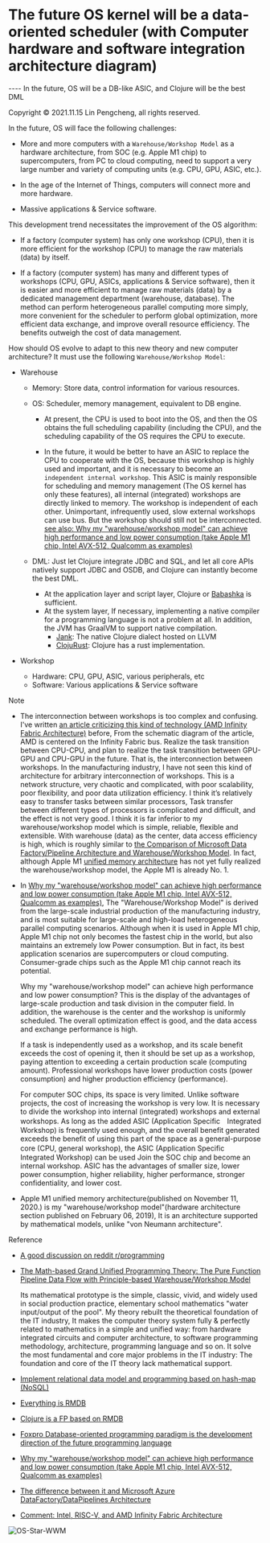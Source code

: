 # The future OS kernel will be a data-oriented scheduler (with Computer hardware and software integration architecture diagram)

---- In the future, OS will be a DB-like ASIC, and Clojure will be the best DML

Copyright © 2021.11.15 Lin Pengcheng, all rights reserved.

In the future, OS will face the following challenges:

- More and more computers with a `Warehouse/Workshop Model` as a hardware architecture, 
  from SOC (e.g. Apple M1 chip) to supercomputers, from PC to cloud computing, 
  need to support a very large number and variety of computing units (e.g. CPU, GPU, ASIC, etc.).

- In the age of the Internet of Things, computers will connect more and more hardware.

- Massive applications & Service software.

This development trend necessitates the improvement of the OS algorithm:

- If a factory (computer system) has only one workshop (CPU), 
  then it is more efficient for the workshop (CPU) to manage the raw materials (data) by itself.

- If a factory (computer system) has many and different types of workshops (CPU, GPU, ASICs, applications & Service software), 
  then it is easier and more efficient to manage raw materials (data) 
  by a dedicated management department (warehouse, database). 
  The method can perform heterogeneous parallel computing more simply, 
  more convenient for the scheduler to perform global optimization, 
  more efficient data exchange, and improve overall resource efficiency. 
  The benefits outweigh the cost of data management.
  
How should OS evolve to adapt to this new theory and new computer architecture? 
It must use the following `Warehouse/Workshop Model`:  

- Warehouse

  - Memory: Store data, control information for various resources.
  
  - OS: Scheduler, memory management, equivalent to DB engine.
  
    - At present, the CPU is used to boot into the OS, 
      and then the OS obtains the full scheduling capability (including the CPU), 
      and the scheduling capability of the OS requires the CPU to execute.

    - In the future, it would be better to have an ASIC to replace the CPU to cooperate with the OS, 
      because this workshop is highly used and important, 
      and it is necessary to become an `independent internal workshop`.
      This ASIC is mainly responsible for scheduling and memory management (The OS kernel has only these features), 
      all internal (integrated) workshops are directly linked to memory. The workshop is independent of each other.
      Unimportant, infrequently used, slow external workshops can use bus. But the workshop should still not be interconnected.
      [see also: Why my "warehouse/workshop model" can achieve high performance and low power consumption (take Apple M1 chip, Intel AVX-512, Qualcomm as examples)](./why_wwmodel_fast_en.md)

  - DML: Just let Clojure integrate JDBC and SQL, 
    and let all core APIs natively support JDBC and OSDB, 
    and Clojure can instantly become the best DML.
    - At the application layer and script layer, Clojure or [Babashka](https://github.com/babashka/babashka) is sufficient.
    - At the system layer, If necessary, implementing a native compiler for a programming language is not a problem at all. 
      In addition, the JVM has GraalVM to support native compilation.
      - [Jank](https://github.com/jank-lang/jank): The native Clojure dialect hosted on LLVM
      - [ClojuRust](https://github.com/clojurust/clojurust): Clojure has a rust implementation. 
    
- Workshop

  - Hardware: CPU, GPU, ASIC, various peripherals, etc
  - Software: Various applications & Service software

Note

- The interconnection between workshops is too complex and confusing. 
  I've written [an article criticizing this kind of technology  (AMD Infinity Fabric Architecture)](./Intel_RISC_V.md) before,
  From the schematic diagram of the article, AMD is centered on the Infinity Fabric bus. 
  Realize the task transition between CPU-CPU, and plan to realize the task transition between GPU-GPU 
  and CPU-GPU in the future. That is, the interconnection between workshops. In the manufacturing industry, 
  I have not seen this kind of architecture for arbitrary interconnection of workshops. 
  This is a network structure, very chaotic and complicated, with poor scalability, poor flexibility, 
  and poor data utilization efficiency. I think it’s relatively easy to transfer tasks between similar processors, 
  Task transfer between different types of processors is complicated and difficult, and the effect is not very good. 
  I think it is far inferior to my warehouse/workshop model which is simple, reliable, flexible and extensible. 
  With warehouse (data) as the center, data access efficiency is high, which is roughly similar to 
  [the Comparison of Microsoft Data Factory/Pipeline Architecture and Warehouse/Workshop Model](./diff_WWModel_AzureDataFactoryPipe.md). 
  In fact, although Apple M1 [unified memory architecture](https://www.macrumors.com/2020/11/30/m1-chip-speed-explanation-developer/) 
  has not yet fully realized the warehouse/workshop model, the Apple M1 is already No. 1.
      
- In [Why my "warehouse/workshop model" can achieve high performance and low power consumption (take Apple M1 chip, Intel AVX-512, Qualcomm as examples)](./why_wwmodel_fast_en.md), 
  The "Warehouse/Workshop Model" is derived from the large-scale industrial production of the manufacturing industry, 
  and is most suitable for large-scale and high-load heterogeneous parallel computing scenarios. 
  Although when it is used in Apple M1 chip, Apple M1 chip not only becomes the fastest chip in the world, 
  but also maintains an extremely low Power consumption. But in fact, 
  its best application scenarios are supercomputers or cloud computing. 
  Consumer-grade chips such as the Apple M1 chip cannot reach its potential.

  Why my "warehouse/workshop model" can achieve high performance and low power consumption? 
  This is the display of the advantages of large-scale   production and task division in the computer field. 
  In addition, the warehouse is the center and the workshop is uniformly scheduled. 
  The overall optimization effect is good, and the data access and exchange performance is high.

  If a task is independently used as a workshop, and its scale benefit exceeds the cost of opening it, 
  then it should be set up as a workshop, paying attention to exceeding a certain production scale (computing amount). 
  Professional workshops have lower production costs (power consumption) and higher production efficiency (performance).

  For computer SOC chips, its space is very limited. Unlike software projects, the cost of increasing the workshop is very low. 
  It is necessary to divide the workshop into internal (integrated) workshops and external workshops. 
  As long as the added ASIC (Application Specific　Integrated Workshop) is frequently used enough, 
  and the overall benefit generated exceeds the benefit of using this part of the space as a general-purpose core (CPU, general workshop), 
  the ASIC (Application Specific　Integrated Workshop) can be used Join the SOC chip and become an internal workshop. 
  ASIC has the advantages of smaller size, lower power consumption, higher reliability, higher performance, 
  stronger confidentiality, and lower cost.
       
- Apple M1 unified memory architecture(published on November 11, 2020.) is 
  my "warehouse/workshop model"(hardware architecture section published on February 06, 2019), 
  It is an architecture supported by mathematical models, unlike "von Neumann architecture". 

Reference

- [A good discussion on reddit r/programming](https://www.reddit.com/r/programming/comments/quk3xq/in_the_future_os_will_be_a_db_and_clojure_will_be/)

- [The Math-based Grand Unified Programming Theory: The Pure Function Pipeline Data Flow with Principle-based Warehouse/Workshop Model](https://github.com/linpengcheng/PurefunctionPipelineDataflow)

  Its mathematical prototype is the simple, classic, vivid, and widely used in social production practice, 
  elementary school mathematics "water input/output of the pool". 
  My theory rebuilt the theoretical foundation of the IT industry, 
  It makes the computer theory system fully & perfectly related to mathematics in a simple and unified way: 
  from hardware integrated circuits and computer architecture, 
  to software programming methodology, architecture, programming language and so on. 
  It solve the most fundamental and core major problems in the IT industry: 
  The foundation and core of the IT theory lack mathematical support.

- [Implement relational data model and programming based on hash-map (NoSQL)](./relational_model_on_hashmap.md)

- [Everything is RMDB](./Everything_is_RMDB.md)

- [Clojure is a FP based on RMDB](./Clojure_is_FP_based_on_RMDB.md)

- [Foxpro Database-oriented programming paradigm is the development direction of the future programming language](./Mummy4Foxpro.md)

- [Why my "warehouse/workshop model" can achieve high performance and low power consumption (take Apple M1 chip, Intel AVX-512, Qualcomm as examples)](./why_wwmodel_fast_en.md)

- [The difference between it and Microsoft Azure DataFactory/DataPipelines Architecture](./diff_WWModel_AzureDataFactoryPipe.md)

- [Comment: Intel, RISC-V, and AMD Infinity Fabric Architecture](./Intel_RISC_V.md)
  
![OS-Star-WWM](./image/OS-Star-WWM.svg)

